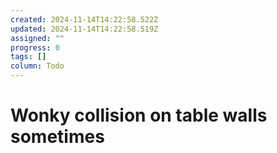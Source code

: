 ```yaml
---
created: 2024-11-14T14:22:58.522Z
updated: 2024-11-14T14:22:58.519Z
assigned: ""
progress: 0
tags: []
column: Todo
---
```


# Wonky collision on table walls sometimes
